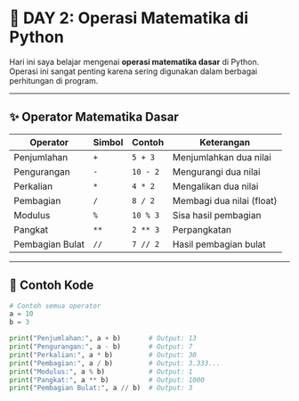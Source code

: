 # 📘 DAY 2: Operasi Matematika di Python

Hari ini saya belajar mengenai **operasi matematika dasar** di Python. Operasi ini sangat penting karena sering digunakan dalam berbagai perhitungan di program.

---

## ✨ Operator Matematika Dasar

| Operator | Simbol | Contoh         | Keterangan                  |
|----------|--------|----------------|-----------------------------|
| Penjumlahan   | `+`    | `5 + 3`        | Menjumlahkan dua nilai      |
| Pengurangan   | `-`    | `10 - 2`       | Mengurangi dua nilai        |
| Perkalian     | `*`    | `4 * 2`        | Mengalikan dua nilai        |
| Pembagian     | `/`    | `8 / 2`        | Membagi dua nilai (float)   |
| Modulus       | `%`    | `10 % 3`       | Sisa hasil pembagian        |
| Pangkat       | `**`   | `2 ** 3`       | Perpangkatan                |
| Pembagian Bulat | `//` | `7 // 2`       | Hasil pembagian bulat       |

---

## 🧪 Contoh Kode

```python
# Contoh semua operator
a = 10
b = 3

print("Penjumlahan:", a + b)       # Output: 13
print("Pengurangan:", a - b)       # Output: 7
print("Perkalian:", a * b)         # Output: 30
print("Pembagian:", a / b)         # Output: 3.333...
print("Modulus:", a % b)           # Output: 1
print("Pangkat:", a ** b)          # Output: 1000
print("Pembagian Bulat:", a // b)  # Output: 3
